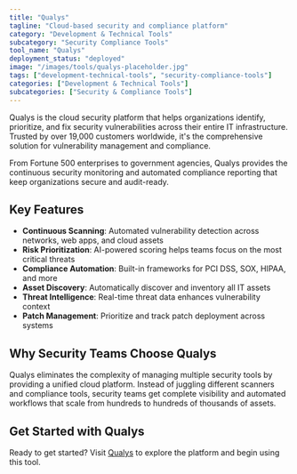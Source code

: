 ```yaml
---
title: "Qualys"
tagline: "Cloud-based security and compliance platform"
category: "Development & Technical Tools"
subcategory: "Security Compliance Tools"
tool_name: "Qualys"
deployment_status: "deployed"
image: "/images/tools/qualys-placeholder.jpg"
tags: ["development-technical-tools", "security-compliance-tools"]
categories: ["Development & Technical Tools"]
subcategories: ["Security & Compliance Tools"]
---
```

Qualys is the cloud security platform that helps organizations identify, prioritize, and fix security vulnerabilities across their entire IT infrastructure. Trusted by over 19,000 customers worldwide, it's the comprehensive solution for vulnerability management and compliance.

From Fortune 500 enterprises to government agencies, Qualys provides the continuous security monitoring and automated compliance reporting that keep organizations secure and audit-ready.

## Key Features
- **Continuous Scanning**: Automated vulnerability detection across networks, web apps, and cloud assets
- **Risk Prioritization**: AI-powered scoring helps teams focus on the most critical threats
- **Compliance Automation**: Built-in frameworks for PCI DSS, SOX, HIPAA, and more
- **Asset Discovery**: Automatically discover and inventory all IT assets
- **Threat Intelligence**: Real-time threat data enhances vulnerability context
- **Patch Management**: Prioritize and track patch deployment across systems

## Why Security Teams Choose Qualys
Qualys eliminates the complexity of managing multiple security tools by providing a unified cloud platform. Instead of juggling different scanners and compliance tools, security teams get complete visibility and automated workflows that scale from hundreds to hundreds of thousands of assets.

## Get Started with Qualys

Ready to get started? Visit [Qualys](https://www.qualys.com) to explore the platform and begin using this tool.